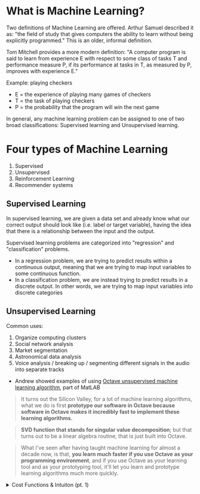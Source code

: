 # What is Machine Learning?
Two definitions of Machine Learning are offered. Arthur Samuel described it as: "the field of study that gives computers the ability to learn without being explicitly programmed." This is an older, informal definition.

Tom Mitchell provides a more modern definition: "A computer program is said to learn from experience E with respect to some class of tasks T and performance measure P, if its performance at tasks in T, as measured by P, improves with experience E."

Example: playing checkers
- E = the experience of playing many games of checkers
- T = the task of playing checkers
- P = the probability that the program will win the next game

In general, any machine learning problem can be assigned to one of two broad classifications: Supervised learning and Unsupervised learning.

# Four types of Machine Learning
1. Supervised
1. Unsupervised
1. Reinforcement Learning
1. Recommender systems

## Supervised Learning
In supervised learning, we are given a data set and already know what our correct output should look like (i.e. label or target variable), having the idea that there is a relationship between the input and the output.

Supervised learning problems are categorized into "regression" and "classification" problems. 
- In a regression problem, we are trying to predict results within a continuous output, meaning that we are trying to map input variables to some continuous function. 
- In a classification problem, we are instead trying to predict results in a discrete output. In other words, we are trying to map input variables into discrete categories

## Unsupervised Learning
Common uses:
1. Organize computing clusters
1. Social network analysis
1. Market segmentation
1. Astronomical data analysis
1. Voice analysis / breaking up / segmenting different signals in the audio into separate tracks
  - Andrew showed examples of using [Octave unsupervised machine learning algorithm](https://mc.ai/machine-learning-in-matlab-octave/), part of MatLAB
  
> It turns out the Silicon Valley, for a lot of machine learning algorithms, what we do is first **prototype our software in Octave because software in Octave makes it incredibly fast to implement these learning algorithms.** 

> **SVD function that stands for singular value decomposition**; but that turns out to be a linear algebra routine, that is just built into Octave.

> What I've seen after having taught machine learning for almost a decade now, is that, **you learn much faster if you use Octave as your programming environment**, and if you use Octave as your learning tool and as your prototyping tool, it'll let you learn and prototype learning algorithms much more quickly.

<details> <summary>Cost Functions & Intuiton (pt. 1) </summary>  

If we try to think of it in visual terms, our training data set is scattered on the x-y plane. We are trying to make a straight line (defined by *h<sub>&theta;</sub>(x)*) which passes through these scattered data points.

**Our objective is to get the best possible line. The best possible line will be such so that the *average squared vertical distances of the scattered points from the line will be the least***. 
- Ideally, the line should pass through all the points of our training data set. In such a case, the value of *J(&theta;<sub>0</sub>, &theta;<sub>1</sub>) 
will be 0. 
</details> 


